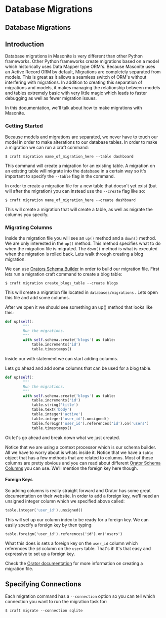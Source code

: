 # Database Migrations

## Database Migrations

## Introduction

Database migrations in Masonite is very different than other Python frameworks. Other Python frameworks create migrations based on a model which historically uses Data Mapper type ORM's. Because Masonite uses an Active Record ORM by default, Migrations are completely separated from models. This is great as it allows a seamless switch of ORM's without interfering with migrations. In addition to creating this separation of migrations and models, it makes managing the relationship between models and tables extremely basic with very little magic which leads to faster debugging as well as fewer migration issues.

In this documentation, we'll talk about how to make migrations with Masonite.

### Getting Started

Because models and migrations are separated, we never have to touch our model in order to make alterations to our database tables. In order to make a migration we can run a craft command:

```text
$ craft migration name_of_migration_here --table dashboard
```

This command will create a migration for an existing table. A migration on an existing table will migrate into the database in a certain way so it's important to specify the `--table` flag in the command.

In order to create a migration file for a new table that doesn't yet exist \(but will after the migration\) you can instead use the `--create` flag like so:

```text
$ craft migration name_of_migration_here --create dashboard
```

This will create a migration that will create a table, as well as migrate the columns you specify.

### Migrating Columns

Inside the migration file you will see an `up()` method and a `down()` method. We are only interested in the `up()` method. This method specifies what to do when the migration file is migrated. The `down()` method is what is executed when the migration is rolled back. Lets walk through creating a blog migration.

We can use [Orators Schema Builder](https://orator-orm.com/docs/0.9/schema_builder.html) in order to build our migration file. First lets run a migration craft command to create a blog table:

```text
$ craft migration create_blogs_table --create blogs
```

This will create a migration file located in `databases/migrations` . Lets open this file and add some columns.

After we open it we should see something an up\(\) method that looks like this:

```python
def up(self):
        """
        Run the migrations.
        """
        with self.schema.create('blogs') as table:
            table.increments('id')
            table.timestamps()
```

Inside our with statement we can start adding columns.

Lets go ahead and add some columns that can be used for a blog table.

```python
def up(self):
        """
        Run the migrations.
        """
        with self.schema.create('blogs') as table:
            table.increments('id')
            table.string('title')
            table.text('body')
            table.integer('active')
            table.integer('user_id').unsigned()
            table.foreign('user_id').references('id').on('users')
            table.timestamps()
```

Ok let's go ahead and break down what we just created.

Notice that we are using a context processor which is our schema builder. All we have to worry about is whats inside it. Notice that we have a `table` object that has a few methods that are related to columns. Most of these columns are pretty obvious and you can read about different [Orator Schema Columns](https://orator-orm.com/docs/0.9/schema_builder.html#adding-columns) you can use. We'll mention the foreign key here though.

#### Foreign Keys

So adding columns is really straight forward and Orator has some great documentation on their website. In order to add a foreign key, we'll need an unsigned integer column which we specified above called:

```python
table.integer('user_id').unsigned()
```

This will set up our column index to be ready for a foreign key. We can easily specify a foreign key by then typing

```text
table.foreign('user_id').references('id').on('users')
```

What this does is sets a foreign key on the `user_id` column which references the `id` column on the `users` table. That's it! It's that easy and expressive to set up a foreign key.

Check the [Orator documentation](https://orator-orm.com/docs/0.9/schema_builder.html#adding-columns) for more information on creating a migration file.

## Specifying Connections

Each migration command has a `--connection` option so you can tell which connection you want to run the migration task for:

```
$ craft migrate --connection sqlite
```